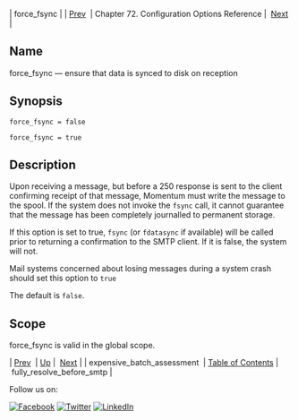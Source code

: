 | force_fsync |
| [Prev](conf.ref.expensive_batch_assessment.php)  | Chapter 72. Configuration Options Reference |  [Next](conf.ref.fully_resolve_before_smtp.php) |

<a name="conf.ref.force_fsync"></a>
## Name

force_fsync — ensure that data is synced to disk on reception

## Synopsis

`force_fsync = false`

`force_fsync = true`

<a name="idp24696192"></a>
## Description

Upon receiving a message, but before a 250 response is sent to the client confirming receipt of that message, Momentum must write the message to the spool. If the system does not invoke the `fsync` call, it cannot guarantee that the message has been completely journalled to permanent storage.

If this option is set to true, `fsync` (or `fdatasync` if available) will be called prior to returning a confirmation to the SMTP client. If it is false, the system will not.

Mail systems concerned about losing messages during a system crash should set this option to `true`

The default is `false`.

<a name="idp24702096"></a>
## Scope

force_fsync is valid in the global scope.

| [Prev](conf.ref.expensive_batch_assessment.php)  | [Up](config.options.ref.php) |  [Next](conf.ref.fully_resolve_before_smtp.php) |
| expensive_batch_assessment  | [Table of Contents](index.php) |  fully_resolve_before_smtp |

Follow us on:

[![Facebook](https://support.messagesystems.com/images/icon-facebook.png)](http://www.facebook.com/messagesystems) [![Twitter](https://support.messagesystems.com/images/icon-twitter.png)](http://twitter.com/#!/MessageSystems) [![LinkedIn](https://support.messagesystems.com/images/icon-linkedin.png)](http://www.linkedin.com/company/message-systems)